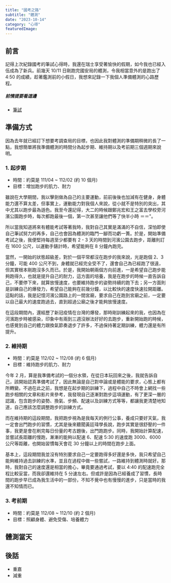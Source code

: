```yaml
---
title: "國考之路"
subtitle: "體測"
date: "2023-10-14"
category: "心得"
featuredImage: 
---
```

## 前言
記得上次紀錄國考的筆試心得時，我還在瑞士享受著愉快的假期，如今我也已經入伍成為了新兵。前幾天 10/11 日剛跑完國安局的體測，令我相當意外的是跑出了 4:50 的成績，趁著鑑測前的小假日，我想來記錄一下我個人準備體測的心路歷程。

##### 前情提要看這邊
- [筆試](/featured/D20230817)

## 準備方式
因為去年就已經訂下想要考調查局的目標，也因此我對體測的準備期稍微的長了一點，我想簡單將我準備體測的時間分為起步期、維持期以及考前期三個週期來說明。
### 1. 起步期
- 時間：約莫是 111/04 ~ 112/02 (約 10 個月)
- 目標：增加跑步的肌力、耐力

雖說在大學期間，我以擊劍做為自己的主要運動，前前後後也加減有在健身，身體能力還不算太差，但事實上，運動能力對我個人來說，從小就不是特別的突出，其中尤其以跑步最為遜色。我至今還記得，大二的時候跟鄭兆宏和王之富去學校旁河濱公園跑步時，每次都跑最後一個，第一次甚至讓他們等了快半小時 ＝＝"。

所以當我知道將來有體能考試等著我時，我對自己其實是滿滿的不自信，深怕即使自己筆試努力的再多，自己也會因為體測的臨門一腳而功虧一簣。於是，開始準備考試之後，我便堅持每週至少都要有 2 - 3 天的時間到河濱公園去跑步，距離則訂在 1600 公尺，以運動手錶計時，希望能夠在 8 分鐘內跑完。

當然，一開始的狀態超級差，對於一個平常都沒在跑步的我來說，光是跑個 2、3 分鐘，可能 400 公尺不到，身體就已經完全受不了，還會自己為已經跑了很遠，但其實根本剛跑沒多久而已。於是，我開始朝兩個方向前進，一是希望自己跑步能夠跑得久，也就是提升自己的耐力，這方面的培養，我是在跑步的時候一直告訴自己，不要停下來，就算放慢速度，也要維持跑步的姿勢持續的跑下去；另一方面則是訓練自己的爆發力，希望自己能夠在前幾分鐘，以比較快的速度快速拉開距離。這點的話，我是記憶河濱公園路上的一間宮廟，要求自己在跑到宮廟之前，一定要以自己最大的速度跑過去，直到超過公廟之後才能夠放慢速度。

在這段期間內，還經歷了新冠疫情在台灣的爆發，那時剛訓練起來的我，也因為在河濱跑步時被感染，印象中有兩到三週沒辦法好好的去跑步，重新開始跑的時候，也感覺到自己的體力跟換氣節奏退步了許多，不過保持著定期訓練，體力還是有所提升。

### 2. 維持期
- 時間：約莫是 112/02 ~ 112/08 (約 6 個月)
- 目標：維持跑步的肌力、耐力

今年 2 月，算是我準備考試的一個分水領，在從日本玩回來之後，我就告訴自己，該開始認真準備考試了，因此無論是自己對申論或是體能的要求，心態上都有所轉變。不過在此之前，我想是在起步期的訓練下，過程中自己不時會上網找一些跑步相關的文章和影片來參考，我發現自己逐漸對跑步這項運動，有了更深一層的認識，包含跑步的姿勢、換氣、步頻、配速以及訓練方式等等，都讓我更清楚地知道，自己應該怎麼調整跑步的訓練方式。

而在維持期的這段期間，我把跑步視為是我每天的例行公事，養成只要好天氣，我一定會出門跑步的習慣，尤其是後來聽聞黃廷瑋學長說，跑步其實是很舒壓的一件事，我更是會在刷完每日份量的考古題後，出門跑跑步。同時，我開始計算配速，並嘗試長距離的慢跑，漸漸的能夠以配速 6、配速 5:30 的速度跑 3000、6000 公尺等距離，也開始習慣每天會花 30 分鐘以上的時間在跑步上面。

基本上，這段期間我並沒有特別要求自己一定要跑得多好還是多快，我只希望自己能夠維持過去訓練的水準，並且在過程中做一些嘗試，一路維持到體測時就好。那時，我對自己的速度還是相當的擔心，畢竟要通過考試，要以 4:40 的配速跑完全程比較妥當，而我卻還維持在 5 分速左右。但或許是因為已經養成了習慣，長時間的跑步早已成為我生活中的一部份，不知不覺中也有慢慢的進步，只是當時的我還不知情而已。

### 3. 考前期
- 時間：約莫是 112/08 ~ 112/10 (約 2 個月)
- 目標：照顧身體、避免受傷、培養體力

## 體測當天

## 後話
- 重嘉
- 減重